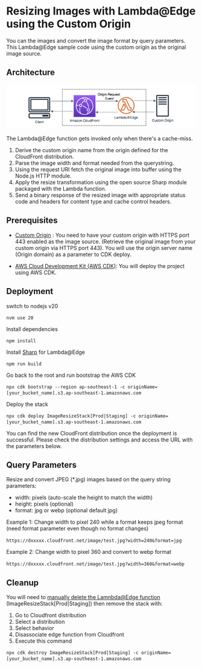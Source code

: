 # Resizing Images with Lambda@Edge using the Custom Origin

You can the images and convert the image format by query parameters.
This Lambda@Edge sample code using the custom origin as the original image source.

## Architecture

![Architecture](architecture.png)

The Lambda@Edge function gets invoked only when there's a cache-miss.
1. Derive the custom origin name from the origin defined for the CloudFront distribution.
2. Parse the image width and format needed from the querystring.
3. Using the request URI fetch the original image into buffer using the Node.js HTTP module.
4. Apply the resize transformation using the open source Sharp module packaged with the Lambda function.
5. Send a binary response of the resized image with appropriate status code and headers for content type and cache control headers.

## Prerequisites
* [Custom Origin](https://docs.aws.amazon.com/AmazonCloudFront/latest/DeveloperGuide/DownloadDistS3AndCustomOrigins.html#concept_CustomOrigin) : You need to have your custom origin with HTTPS port 443 enabled as the image source. (Retrieve the original image from your custom origin via HTTPS port 443). You will use the origin server name (Origin domain) as a parameter to CDK deploy.

* [AWS Cloud Development Kit (AWS CDK)](https://docs.aws.amazon.com/cdk/v2/guide/getting_started.html): You will deploy the project using AWS CDK.

## Deployment

switch to nodejs v20
```
nvm use 20
```
Install dependencies
```
npm install
```
Install [Sharp](https://sharp.pixelplumbing.com/) for Lambda@Edge
```
npm run build
```
Go back to the root and run bootstrap the AWS CDK
```
npx cdk bootstrap --region ap-southeast-1 -c originName=[your_bucket_name].s3.ap-southeast-1.amazonaws.com
```
Deploy the stack
```
npx cdk deploy ImageResizeStack[Prod|Staging] -c originName=[your_bucket_name].s3.ap-southeast-1.amazonaws.com
```
You can find the new CloudFront distribution once the deployment is successful. Please check the distribution settings and access the URL with the parameters below.

## Query Parameters
Resize and convert JPEG (*.jpg) images based on the query string parameters:
* width: pixels (auto-scale the height to match the width)
* height: pixels (optional)
* format: jpg or webp (optional default jpg)

Example 1: Change width to pixel 240 while a format keeps jpeg format
(need format parameter even though no format changes)

`https://dxxxxx.cloudfront.net/image/test.jpg?width=240&format=jpg`

Example 2: Change width to pixel 360 and convert to webp format

`https://dxxxxx.cloudfront.net/image/test.jpg?width=360&format=webp`

## Cleanup
You will need to [manually delete the Lamnbda@Edge function](https://docs.aws.amazon.com/AmazonCloudFront/latest/DeveloperGuide/lambda-edge-delete-replicas.html) (ImageResizeStack[Prod|Staging]) then remove the stack with:

1. Go to Cloudfront distribution
2. Select a distribution
3. Select behavior
4. Disassociate edge function from Cloudfront
5. Execute this command
```
npx cdk destroy ImageResizeStack[Prod|Staging] -c originName=[your_bucket_name].s3.ap-southeast-1.amazonaws.com
```